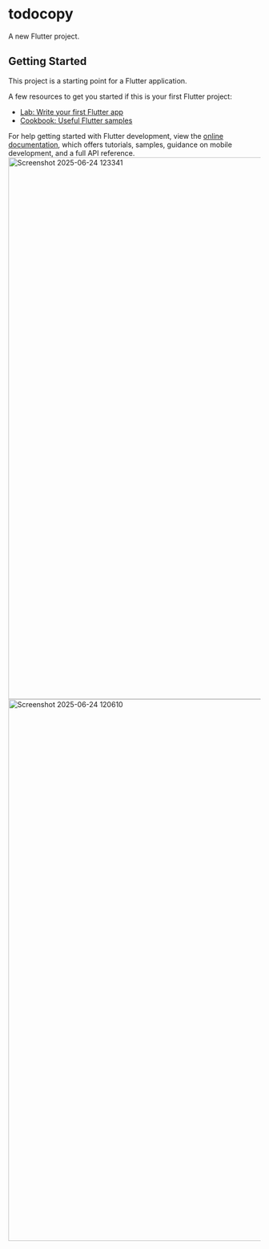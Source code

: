 # todocopy

A new Flutter project.

## Getting Started

This project is a starting point for a Flutter application.

A few resources to get you started if this is your first Flutter project:

- [Lab: Write your first Flutter app](https://docs.flutter.dev/get-started/codelab)
- [Cookbook: Useful Flutter samples](https://docs.flutter.dev/cookbook)

For help getting started with Flutter development, view the
[online documentation](https://docs.flutter.dev/), which offers tutorials,
samples, guidance on mobile development, and a full API reference.
<img width="1920" height="1080" alt="Screenshot 2025-06-24 123341" src="https://github.com/user-attachments/assets/150b46a6-6f07-4950-8f62-a69f11620b5b" />
<img width="1920" height="1080" alt="Screenshot 2025-06-24 120610" src="https://github.com/user-attachments/assets/1927ddb9-cf7e-4ba7-8bd7-300beb6e4ad2" />
